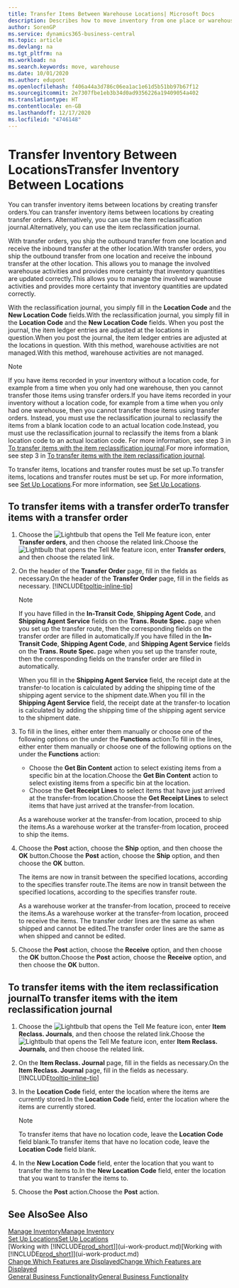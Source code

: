 ```yaml
---
title: Transfer Items Between Warehouse Locations| Microsoft Docs
description: Describes how to move inventory from one place or warehouse to another, either with the reclassification journal or with transfer orders.
author: SorenGP
ms.service: dynamics365-business-central
ms.topic: article
ms.devlang: na
ms.tgt_pltfrm: na
ms.workload: na
ms.search.keywords: move, warehouse
ms.date: 10/01/2020
ms.author: edupont
ms.openlocfilehash: f406a44a3d786c06ea1ac1e61d5b51bb97b67f12
ms.sourcegitcommit: 2e7307fbe1eb3b34d0ad9356226a19409054a402
ms.translationtype: HT
ms.contentlocale: en-GB
ms.lasthandoff: 12/17/2020
ms.locfileid: "4746148"
---
```

# <a name="transfer-inventory-between-locations"></a><span data-ttu-id="5bd08-103">Transfer Inventory Between Locations</span><span class="sxs-lookup"><span data-stu-id="5bd08-103">Transfer Inventory Between Locations</span></span>
<span data-ttu-id="5bd08-104">You can transfer inventory items between locations by creating transfer orders.</span><span class="sxs-lookup"><span data-stu-id="5bd08-104">You can transfer inventory items between locations by creating transfer orders.</span></span> <span data-ttu-id="5bd08-105">Alternatively, you can use the item reclassification journal.</span><span class="sxs-lookup"><span data-stu-id="5bd08-105">Alternatively, you can use the item reclassification journal.</span></span>

<span data-ttu-id="5bd08-106">With transfer orders, you ship the outbound transfer from one location and receive the inbound transfer at the other location.</span><span class="sxs-lookup"><span data-stu-id="5bd08-106">With transfer orders, you ship the outbound transfer from one location and receive the inbound transfer at the other location.</span></span> <span data-ttu-id="5bd08-107">This allows you to manage the involved warehouse activities and provides more certainty that inventory quantities are updated correctly.</span><span class="sxs-lookup"><span data-stu-id="5bd08-107">This allows you to manage the involved warehouse activities and provides more certainty that inventory quantities are updated correctly.</span></span>

<span data-ttu-id="5bd08-108">With the reclassification journal, you simply fill in the **Location Code** and the **New Location Code** fields.</span><span class="sxs-lookup"><span data-stu-id="5bd08-108">With the reclassification journal, you simply fill in the **Location Code** and the **New Location Code** fields.</span></span> <span data-ttu-id="5bd08-109">When you post the journal, the item ledger entries are adjusted at the locations in question.</span><span class="sxs-lookup"><span data-stu-id="5bd08-109">When you post the journal, the item ledger entries are adjusted at the locations in question.</span></span> <span data-ttu-id="5bd08-110">With this method, warehouse activities are not managed.</span><span class="sxs-lookup"><span data-stu-id="5bd08-110">With this method, warehouse activities are not managed.</span></span>

> [!NOTE]  
>   <span data-ttu-id="5bd08-111">If you have items recorded in your inventory without a location code, for example from a time when you only had one warehouse, then you cannot transfer those items using transfer orders.</span><span class="sxs-lookup"><span data-stu-id="5bd08-111">If you have items recorded in your inventory without a location code, for example from a time when you only had one warehouse, then you cannot transfer those items using transfer orders.</span></span> <span data-ttu-id="5bd08-112">Instead, you must use the reclassification journal to reclassify the items from a blank location code to an actual location code.</span><span class="sxs-lookup"><span data-stu-id="5bd08-112">Instead, you must use the reclassification journal to reclassify the items from a blank location code to an actual location code.</span></span>  <span data-ttu-id="5bd08-113">For more information, see step 3 in [To transfer items with the item reclassification journal](inventory-how-transfer-between-locations.md#to-transfer-items-with-the-item-reclassification-journal).</span><span class="sxs-lookup"><span data-stu-id="5bd08-113">For more information, see step 3 in [To transfer items with the item reclassification journal](inventory-how-transfer-between-locations.md#to-transfer-items-with-the-item-reclassification-journal).</span></span>

<span data-ttu-id="5bd08-114">To transfer items, locations and transfer routes must be set up.</span><span class="sxs-lookup"><span data-stu-id="5bd08-114">To transfer items, locations and transfer routes must be set up.</span></span> <span data-ttu-id="5bd08-115">For more information, see [Set Up Locations](inventory-how-setup-locations.md).</span><span class="sxs-lookup"><span data-stu-id="5bd08-115">For more information, see [Set Up Locations](inventory-how-setup-locations.md).</span></span>

## <a name="to-transfer-items-with-a-transfer-order"></a><span data-ttu-id="5bd08-116">To transfer items with a transfer order</span><span class="sxs-lookup"><span data-stu-id="5bd08-116">To transfer items with a transfer order</span></span>
1. <span data-ttu-id="5bd08-117">Choose the ![Lightbulb that opens the Tell Me feature](media/ui-search/search_small.png "Tell me what you want to do") icon, enter **Transfer orders**, and then choose the related link.</span><span class="sxs-lookup"><span data-stu-id="5bd08-117">Choose the ![Lightbulb that opens the Tell Me feature](media/ui-search/search_small.png "Tell me what you want to do") icon, enter **Transfer orders**, and then choose the related link.</span></span>
2. <span data-ttu-id="5bd08-118">On the header of the **Transfer Order** page, fill in the fields as necessary.</span><span class="sxs-lookup"><span data-stu-id="5bd08-118">On the header of the **Transfer Order** page, fill in the fields as necessary.</span></span> [!INCLUDE[tooltip-inline-tip](includes/tooltip-inline-tip_md.md)]

    > [!NOTE]  
    >   <span data-ttu-id="5bd08-119">If you have filled in the **In-Transit Code**, **Shipping Agent Code**, and **Shipping Agent Service** fields on the **Trans. Route Spec.** page when you set up the transfer route, then the corresponding fields on the transfer order are filled in automatically.</span><span class="sxs-lookup"><span data-stu-id="5bd08-119">If you have filled in the **In-Transit Code**, **Shipping Agent Code**, and **Shipping Agent Service** fields on the **Trans. Route Spec.** page when you set up the transfer route, then the corresponding fields on the transfer order are filled in automatically.</span></span>

    <span data-ttu-id="5bd08-120">When you fill in the **Shipping Agent Service** field, the receipt date at the transfer-to location is calculated by adding the shipping time of the shipping agent service to the shipment date.</span><span class="sxs-lookup"><span data-stu-id="5bd08-120">When you fill in the **Shipping Agent Service** field, the receipt date at the transfer-to location is calculated by adding the shipping time of the shipping agent service to the shipment date.</span></span>

3. <span data-ttu-id="5bd08-121">To fill in the lines, either enter them manually or choose one of the following options on the under the **Functions** action:</span><span class="sxs-lookup"><span data-stu-id="5bd08-121">To fill in the lines, either enter them manually or choose one of the following options on the under the **Functions** action:</span></span>
    - <span data-ttu-id="5bd08-122">Choose the **Get Bin Content** action to select existing items from a specific bin at the location.</span><span class="sxs-lookup"><span data-stu-id="5bd08-122">Choose the **Get Bin Content** action to select existing items from a specific bin at the location.</span></span>
    - <span data-ttu-id="5bd08-123">Choose the **Get Receipt Lines** to select items that have just arrived at the transfer-from location.</span><span class="sxs-lookup"><span data-stu-id="5bd08-123">Choose the **Get Receipt Lines** to select items that have just arrived at the transfer-from location.</span></span>   

    <span data-ttu-id="5bd08-124">As a warehouse worker at the transfer-from location, proceed to ship the items.</span><span class="sxs-lookup"><span data-stu-id="5bd08-124">As a warehouse worker at the transfer-from location, proceed to ship the items.</span></span>
4. <span data-ttu-id="5bd08-125">Choose the **Post** action, choose the **Ship** option, and then choose the **OK** button.</span><span class="sxs-lookup"><span data-stu-id="5bd08-125">Choose the **Post** action, choose the **Ship** option, and then choose the **OK** button.</span></span>

    <span data-ttu-id="5bd08-126">The items are now in transit between the specified locations, according to the specifies transfer route.</span><span class="sxs-lookup"><span data-stu-id="5bd08-126">The items are now in transit between the specified locations, according to the specifies transfer route.</span></span>

    <span data-ttu-id="5bd08-127">As a warehouse worker at the transfer-from location, proceed to receive the items.</span><span class="sxs-lookup"><span data-stu-id="5bd08-127">As a warehouse worker at the transfer-from location, proceed to receive the items.</span></span> <span data-ttu-id="5bd08-128">The transfer order lines are the same as when shipped and cannot be edited.</span><span class="sxs-lookup"><span data-stu-id="5bd08-128">The transfer order lines are the same as when shipped and cannot be edited.</span></span>
5. <span data-ttu-id="5bd08-129">Choose the **Post** action, choose the **Receive** option, and then choose the **OK** button.</span><span class="sxs-lookup"><span data-stu-id="5bd08-129">Choose the **Post** action, choose the **Receive** option, and then choose the **OK** button.</span></span>

## <a name="to-transfer-items-with-the-item-reclassification-journal"></a><span data-ttu-id="5bd08-130">To transfer items with the item reclassification journal</span><span class="sxs-lookup"><span data-stu-id="5bd08-130">To transfer items with the item reclassification journal</span></span>
1. <span data-ttu-id="5bd08-131">Choose the ![Lightbulb that opens the Tell Me feature](media/ui-search/search_small.png "Tell me what you want to do") icon, enter **Item Reclass. Journals**, and then choose the related link.</span><span class="sxs-lookup"><span data-stu-id="5bd08-131">Choose the ![Lightbulb that opens the Tell Me feature](media/ui-search/search_small.png "Tell me what you want to do") icon, enter **Item Reclass. Journals**, and then choose the related link.</span></span>
2. <span data-ttu-id="5bd08-132">On the **Item Reclass. Journal** page, fill in the fields as necessary.</span><span class="sxs-lookup"><span data-stu-id="5bd08-132">On the **Item Reclass. Journal** page, fill in the fields as necessary.</span></span> [!INCLUDE[tooltip-inline-tip](includes/tooltip-inline-tip_md.md)]
3. <span data-ttu-id="5bd08-133">In the **Location Code** field, enter the location where the items are currently stored.</span><span class="sxs-lookup"><span data-stu-id="5bd08-133">In the **Location Code** field, enter the location where the items are currently stored.</span></span>

    > [!NOTE]  
    >   <span data-ttu-id="5bd08-134">To transfer items that have no location code, leave the **Location Code** field blank.</span><span class="sxs-lookup"><span data-stu-id="5bd08-134">To transfer items that have no location code, leave the **Location Code** field blank.</span></span>
4. <span data-ttu-id="5bd08-135">In the **New Location Code** field, enter the location that you want to transfer the items to.</span><span class="sxs-lookup"><span data-stu-id="5bd08-135">In the **New Location Code** field, enter the location that you want to transfer the items to.</span></span>
5. <span data-ttu-id="5bd08-136">Choose the **Post** action.</span><span class="sxs-lookup"><span data-stu-id="5bd08-136">Choose the **Post** action.</span></span>

## <a name="see-also"></a><span data-ttu-id="5bd08-137">See Also</span><span class="sxs-lookup"><span data-stu-id="5bd08-137">See Also</span></span>
[<span data-ttu-id="5bd08-138">Manage Inventory</span><span class="sxs-lookup"><span data-stu-id="5bd08-138">Manage Inventory</span></span>](inventory-manage-inventory.md)  
[<span data-ttu-id="5bd08-139">Set Up Locations</span><span class="sxs-lookup"><span data-stu-id="5bd08-139">Set Up Locations</span></span>](inventory-how-setup-locations.md)  
<span data-ttu-id="5bd08-140">[Working with [!INCLUDE[prod_short](includes/prod_short.md)]](ui-work-product.md)</span><span class="sxs-lookup"><span data-stu-id="5bd08-140">[Working with [!INCLUDE[prod_short](includes/prod_short.md)]](ui-work-product.md)</span></span>  
[<span data-ttu-id="5bd08-141">Change Which Features are Displayed</span><span class="sxs-lookup"><span data-stu-id="5bd08-141">Change Which Features are Displayed</span></span>](ui-experiences.md)  
[<span data-ttu-id="5bd08-142">General Business Functionality</span><span class="sxs-lookup"><span data-stu-id="5bd08-142">General Business Functionality</span></span>](ui-across-business-areas.md)
